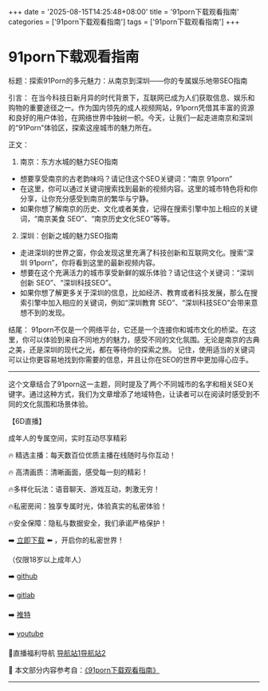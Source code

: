 +++
date = '2025-08-15T14:25:48+08:00'
title = '91porn下载观看指南'
categories = ['91porn下载观看指南']
tags = ['91porn下载观看指南']
+++

# 91porn下载观看指南

标题：探索91Porn的多元魅力：从南京到深圳——你的专属娱乐地带SEO指南

引言：
在当今科技日新月异的时代背景下，互联网已成为人们获取信息、娱乐和购物的重要途径之一。作为国内领先的成人视频网站，91porn凭借其丰富的资源和良好的用户体验，在网络世界中独树一帜。今天，让我们一起走进南京和深圳的“91Porn”体验区，探索这座城市的魅力所在。

正文：

1. 南京：东方水城的魅力SEO指南
- 想要享受南京的古老韵味吗？请记住这个SEO关键词：“南京 91porn”
- 在这里，你可以通过关键词搜索找到最新的视频内容。这里的城市特色将和你分享，让你充分感受到南京的繁华与宁静。
- 如果你想了解南京的历史、文化或者美食，记得在搜索引擎中加上相应的关键词，“南京美食 SEO”、“南京历史文化SEO”等等。

2. 深圳：创新之城的魅力SEO指南
- 走进深圳的世界之窗，你会发现这里充满了科技创新和互联网文化。搜索“深圳 91porn”，你将看到这里的最新视频内容。
- 想要在这个充满活力的城市享受新鲜的娱乐体验？请记住这个关键词：“深圳创新 SEO”、“深圳科技SEO”。
- 如果你想了解更多关于深圳的信息，比如经济、教育或者科技发展，那么在搜索引擎中加入相应的关键词，例如“深圳教育 SEO”、“深圳科技SEO”会带来意想不到的发现。

结尾：
91porn不仅是一个网络平台，它还是一个连接你和城市文化的桥梁。在这里，你可以体验到来自不同地方的魅力，感受不同的文化氛围。无论是南京的古典之美，还是深圳的现代之光，都在等待你的探索之旅。
记住，使用适当的关键词可以让你更容易地找到你需要的信息，并且让你在SEO的世界中更加得心应手。

---

这个文章结合了91porn这一主题，同时提及了两个不同城市的名字和相关SEO关键字。通过这种方式，我们为文章增添了地域特色，让读者可以在阅读时感受到不同的文化氛围和场景体验。

【6D直播】

 成年人的专属空间，实时互动尽享精彩

🔥 精选主播：每天数百位优质主播在线随时与你互动！

🔥 高清画质：清晰画面，感受每一刻的精彩！

🔥多样化玩法：语音聊天、游戏互动，刺激无穷！

🔥私密房间：独享专属时光，体验真实的私密体验！

🔥安全保障：隐私与数据安全，我们承诺严格保护！

➡️ [立即下载](https://down123.s3.ap-east-1.amazonaws.com/down/down.html?channelCode=blog) ⬅️ ，开启你的私密世界！

 （仅限18岁以上成年人）

➡️ [github](https://aldult-live.github.io/)

➡️ [gitlab](https://seo-09598d.gitlab.io/)

➡️ [推特](https://x.com/wegame33)

➡️ [youtube](https://www.youtube.com/@6Dlive)

🔞直播福利导航   [导航站1](https://webstack-86085a.gitlab.io/)[导航站2](https://onlygit123-2.github.io/)

📘 本文部分内容参考自：[《91porn下载观看指南》](https://webstack-hugo-4.pages.dev/)

---
